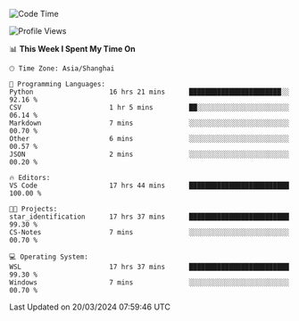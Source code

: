 <!--START_SECTION:waka-->
![Code Time](http://img.shields.io/badge/Code%20Time-1%2C555%20hrs%2025%20mins-blue)

![Profile Views](http://img.shields.io/badge/Profile%20Views-0-blue)

📊 **This Week I Spent My Time On** 

```text
🕑︎ Time Zone: Asia/Shanghai

💬 Programming Languages: 
Python                   16 hrs 21 mins      ███████████████████████░░   92.16 % 
CSV                      1 hr 5 mins         ██░░░░░░░░░░░░░░░░░░░░░░░   06.14 % 
Markdown                 7 mins              ░░░░░░░░░░░░░░░░░░░░░░░░░   00.70 % 
Other                    6 mins              ░░░░░░░░░░░░░░░░░░░░░░░░░   00.57 % 
JSON                     2 mins              ░░░░░░░░░░░░░░░░░░░░░░░░░   00.20 % 

🔥 Editors: 
VS Code                  17 hrs 44 mins      █████████████████████████   100.00 % 

🐱‍💻 Projects: 
star_identification      17 hrs 37 mins      █████████████████████████   99.30 % 
CS-Notes                 7 mins              ░░░░░░░░░░░░░░░░░░░░░░░░░   00.70 % 

💻 Operating System: 
WSL                      17 hrs 37 mins      █████████████████████████   99.30 % 
Windows                  7 mins              ░░░░░░░░░░░░░░░░░░░░░░░░░   00.70 % 
```


 Last Updated on 20/03/2024 07:59:46 UTC
<!--END_SECTION:waka-->